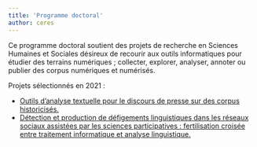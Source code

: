 ```yaml
---
title: 'Programme doctoral'
author: ceres
---
```



Ce programme doctoral soutient des projets de recherche en Sciences Humaines et Sociales désireux de recourir aux outils informatiques pour étudier des terrains numériques ; collecter, explorer, analyser, annoter ou publier des corpus numériques et numérisés.


Projets sélectionnés en 2021 :

<!-- wp:list -->

- [Outils d’analyse textuelle pour le discours de presse sur des corpus historicisés.](http://memes.sorbonne-universite.fr/index.php/2021/07/27/bourse-de-these-ceres-2021-2/)
- [Détection et production de défigements linguistiques dans les réseaux sociaux assistées par les sciences participatives : fertilisation croisée entre traitement informatique et analyse linguistique.](http://memes.sorbonne-universite.fr/index.php/2021/07/27/bourse-de-these-ceres-2021/)

<!-- /wp:list -->

